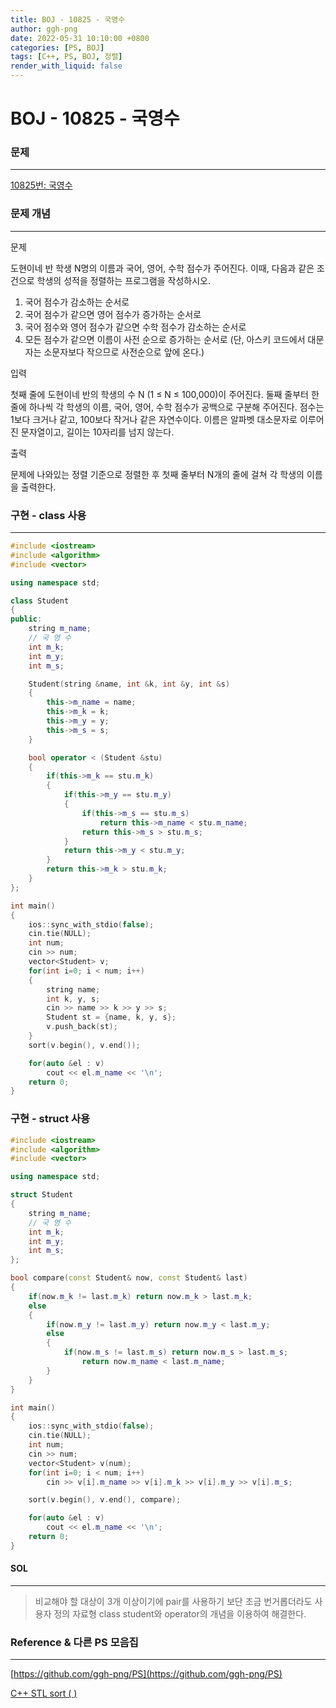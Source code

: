 ```yaml
---
title: BOJ - 10825 - 국영수
author: ggh-png
date: 2022-05-31 10:10:00 +0800
categories: [PS, BOJ]
tags: [C++, PS, BOJ, 정렬]
render_with_liquid: false
---
```


# BOJ - 10825 - 국영수

### 문제

---

[10825번: 국영수](https://www.acmicpc.net/problem/10825)

### 문제 개념

---

문제

도현이네 반 학생 N명의 이름과 국어, 영어, 수학 점수가 주어진다. 이때, 다음과 같은 조건으로 학생의 성적을 정렬하는 프로그램을 작성하시오.

1. 국어 점수가 감소하는 순서로
2. 국어 점수가 같으면 영어 점수가 증가하는 순서로
3. 국어 점수와 영어 점수가 같으면 수학 점수가 감소하는 순서로
4. 모든 점수가 같으면 이름이 사전 순으로 증가하는 순서로 (단, 아스키 코드에서 대문자는 소문자보다 작으므로 사전순으로 앞에 온다.)

입력

첫째 줄에 도현이네 반의 학생의 수 N (1 ≤ N ≤ 100,000)이 주어진다. 둘째 줄부터 한 줄에 하나씩 각 학생의 이름, 국어, 영어, 수학 점수가 공백으로 구분해 주어진다. 점수는 1보다 크거나 같고, 100보다 작거나 같은 자연수이다. 이름은 알파벳 대소문자로 이루어진 문자열이고, 길이는 10자리를 넘지 않는다.

출력

문제에 나와있는 정렬 기준으로 정렬한 후 첫째 줄부터 N개의 줄에 걸쳐 각 학생의 이름을 출력한다.

### 구현 - class 사용

---

```cpp
#include <iostream>
#include <algorithm>
#include <vector>

using namespace std;

class Student
{
public:
    string m_name;
    // 국 영 수 
    int m_k;
    int m_y;
    int m_s;

    Student(string &name, int &k, int &y, int &s)
    {
        this->m_name = name;
        this->m_k = k;
        this->m_y = y;
        this->m_s = s;
    }

    bool operator < (Student &stu)
    {
        if(this->m_k == stu.m_k)
        {
            if(this->m_y == stu.m_y)
            {
                if(this->m_s == stu.m_s)
                    return this->m_name < stu.m_name;
                return this->m_s > stu.m_s;
            }
            return this->m_y < stu.m_y;
        }
        return this->m_k > stu.m_k;
    }
};

int main()
{
    ios::sync_with_stdio(false);
    cin.tie(NULL);
    int num;
    cin >> num;
    vector<Student> v;
    for(int i=0; i < num; i++)
    {
        string name;
        int k, y, s;
        cin >> name >> k >> y >> s;
        Student st = {name, k, y, s};
        v.push_back(st);
    }
    sort(v.begin(), v.end());

    for(auto &el : v)
        cout << el.m_name << '\n';
    return 0;
}
```

### 구현 - struct 사용

```cpp
#include <iostream>
#include <algorithm>
#include <vector>

using namespace std;

struct Student
{
    string m_name;
    // 국 영 수 
    int m_k;
    int m_y;
    int m_s;
};

bool compare(const Student& now, const Student& last)
{
    if(now.m_k != last.m_k) return now.m_k > last.m_k;
    else 
    {
        if(now.m_y != last.m_y) return now.m_y < last.m_y;
        else 
        {
            if(now.m_s != last.m_s) return now.m_s > last.m_s;
                return now.m_name < last.m_name;
        }
    }
}

int main()
{
    ios::sync_with_stdio(false);
    cin.tie(NULL);
    int num;
    cin >> num;
    vector<Student> v(num);
    for(int i=0; i < num; i++)
        cin >> v[i].m_name >> v[i].m_k >> v[i].m_y >> v[i].m_s;

    sort(v.begin(), v.end(), compare);

    for(auto &el : v)
        cout << el.m_name << '\n';
    return 0;
}
```

#### SOL

---

> 비교해야 할 대상이 3개 이상이기에 pair를 사용하기 보단 조금 번거롭더라도 사용자 정의 자료형 class student와 operator의  개념을 이용하여 해결한다.
> 

### Reference & 다른 PS 모음집

---

[https://github.com/ggh-png/PS](https://github.com/ggh-png/PS)

[C++ STL sort ( )](https://ggh-png.github.io/posts/cpp-stl-sort/)